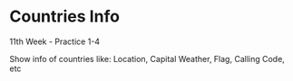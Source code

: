 # Countries Info
11th Week - Practice 1-4

Show info of countries like: Location, Capital Weather, Flag, Calling Code, etc

